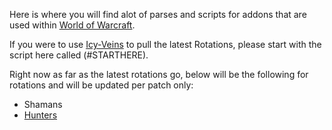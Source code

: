 Here is where you will find alot of parses and scripts for addons that are used within [World of Warcraft](https://worldofwarcraft.com/en-us/). 

If you were to use [Icy-Veins](https://www.icy-veins.com/wow/) to pull the latest Rotations, please start with the script here called (#STARTHERE).

Right now as far as the latest rotations go, below will be the following for rotations and will be updated per patch only:

- Shamans
- [Hunters](https://github.com/MtechMo/WoWThings/tree/master/Rotations/Hunter)
